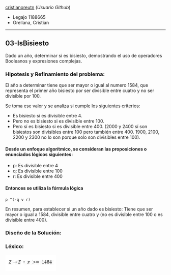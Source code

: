 [cristianoreutn](https://github.com/cristianoreutn)  (_Usuario Github_)
* Legajo 1188665
* Orellana, Cristian
---

## 03-IsBisiesto

Dado un año, determinar si es bisiesto, demostrando el uso de operadores Booleanos y expresiones complejas.

### Hipotesis y Refinamiento del problema:
El año a determinar tiene que ser mayor o igual al numero 1584, que representa el primer año bisiesto por ser divisible entre cuatro y no ser divisible por 100. 

Se toma ese valor y se analiza si cumple los siguientes criterios:

* Es bisiesto si es divisible entre 4.
* Pero no es bisiesto si es divisible entre 100.
* Pero sí es bisiesto si es divisible entre 400. (2000 y 2400 sí son bisiestos son divisibles entre 100 pero también entre 400. 1900, 2100, 2200 y 2300 no lo son porque solo son divisibles entre 100).

#### Desde un enfoque algorítmico, se consideran las proposiciones o enunciados lógicos siguientes:

* p: Es divisible entre 4
* q: Es divisible entre 100
* r: Es divisible entre 400

#### Entonces se utiliza la fórmula lógica 

    p ^(-q v r)

En resumen, para establecer si un año dado es bisiesto: 
Tiene que ser mayor o igual a 1584, divisible entre cuatro y (no es divisible entre 100 o es divisible entre 400).

### Diseño de la Solución:

### Léxico:

![Lexico](https://github.com/cristianoreutn/AED/blob/master/03-IsBisiesto/PNG/Lexico.jpg)

